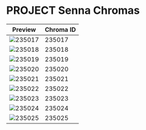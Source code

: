 # PROJECT Senna Chromas

| Preview | Chroma ID |
|---------|-----------|
| ![235017](https://raw.communitydragon.org/latest/plugins/rcp-be-lol-game-data/global/default/v1/champion-chroma-images/235/235017.png) | 235017 |
| ![235018](https://raw.communitydragon.org/latest/plugins/rcp-be-lol-game-data/global/default/v1/champion-chroma-images/235/235018.png) | 235018 |
| ![235019](https://raw.communitydragon.org/latest/plugins/rcp-be-lol-game-data/global/default/v1/champion-chroma-images/235/235019.png) | 235019 |
| ![235020](https://raw.communitydragon.org/latest/plugins/rcp-be-lol-game-data/global/default/v1/champion-chroma-images/235/235020.png) | 235020 |
| ![235021](https://raw.communitydragon.org/latest/plugins/rcp-be-lol-game-data/global/default/v1/champion-chroma-images/235/235021.png) | 235021 |
| ![235022](https://raw.communitydragon.org/latest/plugins/rcp-be-lol-game-data/global/default/v1/champion-chroma-images/235/235022.png) | 235022 |
| ![235023](https://raw.communitydragon.org/latest/plugins/rcp-be-lol-game-data/global/default/v1/champion-chroma-images/235/235023.png) | 235023 |
| ![235024](https://raw.communitydragon.org/latest/plugins/rcp-be-lol-game-data/global/default/v1/champion-chroma-images/235/235024.png) | 235024 |
| ![235025](https://raw.communitydragon.org/latest/plugins/rcp-be-lol-game-data/global/default/v1/champion-chroma-images/235/235025.png) | 235025 |